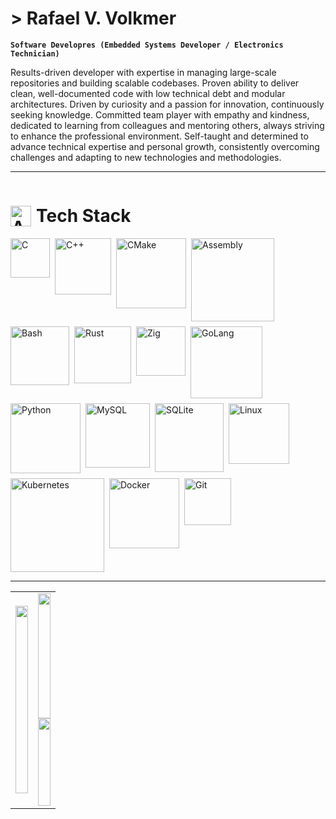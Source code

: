 # > Rafael V. Volkmer

**`Software Developres (Embedded Systems Developer / Electronics Technician)`**

Results-driven developer with expertise in managing large-scale repositories and building scalable codebases. Proven ability to deliver clean, well-documented code with low technical debt and modular architectures. Driven by curiosity and a passion for innovation, continuously seeking knowledge. Committed team player with empathy and kindness, dedicated to learning from colleagues and mentoring others, always striving to enhance the professional environment. Self-taught and determined to advance technical expertise and personal growth, consistently overcoming challenges and adapting to new technologies and methodologies.

---

<!-- Título principal com GIF e texto lado a lado -->
<h1 style="display: inline-flex; align-items: center; gap: 8px;">
  <img 
    src="https://user-images.githubusercontent.com/74038190/212284087-bbe7e430-757e-4901-90bf-4cd2ce3e1852.gif"
    width="33"
    style="vertical-align: middle;"
    alt="Animated"
  />
  <span style="font-size: 28px; font-weight: bold;">Tech Stack</span>
</h1>

<div style="display: flex; flex-wrap: wrap; gap: 8px;">
  <img 
    src="https://img.shields.io/badge/C-white?style=flat-square&logo=c&logoColor=%23A8B9CC&labelColor=%23161b22&color=%23161b22"
    alt="C"
    width="63"
  />
  <img 
    src="https://img.shields.io/badge/C++-white?style=flat-square&logo=cplusplus&logoColor=%2300599C&labelColor=%23161b22&color=%23161b22"
    alt="C++"
    width="90"
  />
  <img
    src="https://img.shields.io/badge/Cmake-white?style=flat-square&logo=cmake&logoColor=%23064F8C&labelColor=%23161b22&color=%23161b22&cacheSeconds=3600"
    alt="CMake"
    width="112"
  />
  <img 
    src="https://img.shields.io/badge/Assembly-white?style=flat-square&logo=assemblyscript&logoColor=%23007AAC&labelColor=%23161b22&color=%23161b22"
    alt="Assembly"
    width="133"
  />
  <img 
    src="https://img.shields.io/badge/Bash-white?style=flat-square&logo=gnubash&logoColor=%234EAA25&labelColor=%23161b22&color=%23161b22"
    alt="Bash"
    width="94"
  />
  <img 
    src="https://img.shields.io/badge/Rust-white?style=flat-square&logo=rust&logoColor=%23000000&labelColor=%23161b22&color=%23161b22"
    alt="Rust"
    width="91"
  />
  <img 
    src="https://img.shields.io/badge/Zig-white?style=flat-square&logo=zig&logoColor=%23F7A41D&labelColor=%23161b22&color=%23161b22"
    alt="Zig"
    width="79"
  />
  <img 
    src="https://img.shields.io/badge/GoLang-white?style=flat-square&logo=go&logoColor=%2300ADD8&labelColor=%23161b22&color=%23161b22"
    alt="GoLang"
    width="115"
  />
  <img 
    src="https://img.shields.io/badge/Python-white?style=flat-square&logo=python&logoColor=%233776AB&labelColor=%23161b22&color=%23161b22"
    alt="Python"
    width="112"
  />
  <img
    src="https://img.shields.io/badge/MySql-white?style=flat-square&logo=mysql&logoColor=%234479A1&logoSize=32&labelColor=%23161b22&color=%23161b22&cacheSeconds=3600"
    alt="MySQL"
    width="103"
  />
  <img
    src="https://img.shields.io/badge/SQLite-white?style=flat-square&logo=sqlite&logoColor=%23003B57&logoSize=32&labelColor=%23161b22&color=%23161b22&cacheSeconds=3600"
    alt="SQLite"
    width="110"
  />
  <img
    src="https://img.shields.io/badge/Linux-white?style=flat-square&logo=linux&logoColor=%23FCC624&labelColor=%23161b22&color=%23161b22&cacheSeconds=3600"
    alt="Linux"
    width="97"
  />
  <img
    src="https://img.shields.io/badge/Kubernetes-white?style=flat-square&logo=kubernetes&logoColor=%23326CE5&logoSize=32&labelColor=%23161b22&color=%23161b22&cacheSeconds=3600"
    alt="Kubernetes"
    width="150"
  />
  <img
    src="https://img.shields.io/badge/Docker-white?style=flat-square&logo=docker&logoColor=%232496ED&logoSize=32&labelColor=%23161b22&color=%23161b22&cacheSeconds=3600"
    alt="Docker"
    width="112"
  />
  <img
    src="https://img.shields.io/badge/Git-white?style=flat-square&logo=git&logoColor=%23F05032&logoSize=32&labelColor=%23161b22&color=%23161b22&cacheSeconds=3600"
    alt="Git"
    width="75"
  />
</div>

---

<table width="800px">
  <tr>
    <td width="50%">
      <img src="https://leetcard.jacoblin.cool/Rafael_Volkmer?theme=catppuccinMocha&font=BIZ%20UDGothic&ext=activity" height="300px" width="100%"/>
    </td>
    <td width="50%">
      <img src="https://github-readme-stats.vercel.app/api?username=RafaelVVolkmer&theme=tokyonight&show_icons=true&hide_border=true&count_private=true" height="200px" width="100%"/>
      <br>
      <img src="https://github-readme-stats.vercel.app/api/top-langs/?username=RafaelVVolkmer&theme=tokyonight&show_icons=true&hide_border=true&layout=compact" height="140px" width="100%"/>
    </td>
  </tr>
</table>

